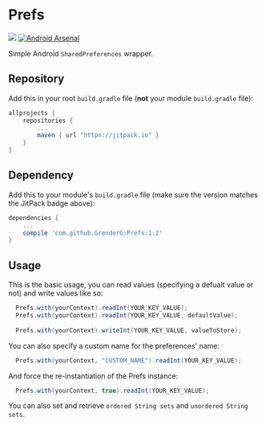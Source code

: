 # Prefs
[![](https://jitpack.io/v/GrenderG/Prefs.svg)](https://jitpack.io/#GrenderG/Prefs) [![Android Arsenal](https://img.shields.io/badge/Android%20Arsenal-Prefs-brightgreen.svg?style=flat)](https://android-arsenal.com/details/1/3570)

Simple Android `SharedPreferences` wrapper.

Repository
--

Add this in your root `build.gradle` file (**not** your module `build.gradle` file):

```gradle
allprojects {
	repositories {
		...
		maven { url "https://jitpack.io" }
	}
}
```

Dependency
--

Add this to your module's `build.gradle` file (make sure the version matches the JitPack badge above):

```gradle
dependencies {
	...
	compile 'com.github.GrenderG:Prefs:1.2'
}
```

Usage
--
This is the basic usage, you can read values (specifying a defualt value or not) and write values like so:
``` java
  Prefs.with(yourContext).readInt(YOUR_KEY_VALUE);
  Prefs.with(yourContext).readInt(YOUR_KEY_VALUE, defaultValue);
  
  Prefs.with(yourContext).writeInt(YOUR_KEY_VALUE, valueToStore);
```
You can also specify a custom name for the preferences' name:
``` java
  Prefs.with(yourContext, "CUSTOM_NAME").readInt(YOUR_KEY_VALUE);
```
And force the re-instantiation of the Prefs instance:
``` java
  Prefs.with(yourContext, true).readInt(YOUR_KEY_VALUE);
```
You can also set and retrieve `ordered String sets` and `unordered String sets`.
